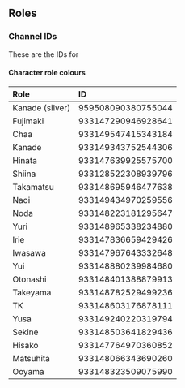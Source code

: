 ## Roles

### Channel IDs

These are the IDs for

#### Character role colours

Role|ID
:--|:--
Kanade (silver)         | 959508090380755044 
Fujimaki                | 933147290946928641   
Chaa                    | 933149547415343184
Kanade                  | 933149343752544306
Hinata                  | 933147639925575700
Shiina                  | 933128522308939796
Takamatsu               | 933148695946477638
Naoi                    | 933149434970259556
Noda                    | 933148223181295647
Yuri                    | 933148965338234880
Irie                    | 933147836659429426
Iwasawa                 | 933147967643332648
Yui                     | 933148880239984680
Otonashi                | 933148401388879913
Takeyama                | 933148782529499236
TK                      | 933148603176878111
Yusa                    | 933149240220319794
Sekine                  | 933148503641829436
Hisako                  | 933147764970360852
Matsuhita               | 933148066343690260
Ooyama                  | 933148323509075990

